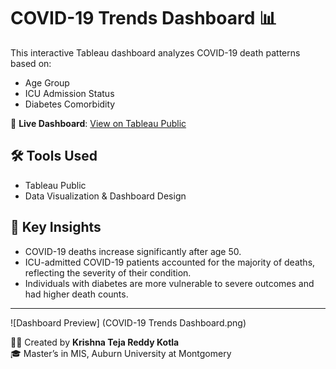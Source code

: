 # COVID-19 Trends Dashboard 📊

This interactive Tableau dashboard analyzes COVID-19 death patterns based on:

- Age Group
- ICU Admission Status
- Diabetes Comorbidity

🔗 **Live Dashboard**: [View on Tableau Public](https://public.tableau.com/app/profile/krishna.teja.reddy.kotla/viz/COVID-19DeathsbyAgeICUandDiabetes/COVID-19TrendsDashboard)

## 🛠 Tools Used
- Tableau Public
- Data Visualization & Dashboard Design

## 📌 Key Insights
- COVID-19 deaths increase significantly after age 50.
- ICU-admitted COVID-19 patients accounted for the majority of deaths, reflecting the severity of their condition.
- Individuals with diabetes are more vulnerable to severe outcomes and had higher death counts.

---

![Dashboard Preview] (COVID-19 Trends Dashboard.png)


👨‍💻 Created by **Krishna Teja Reddy Kotla**  
🎓 Master’s in MIS, Auburn University at Montgomery

